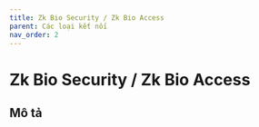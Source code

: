 ```yaml
---
title: Zk Bio Security / Zk Bio Access
parent: Các loại kết nối
nav_order: 2
---
```


# Zk Bio Security / Zk Bio Access

## Mô tả

